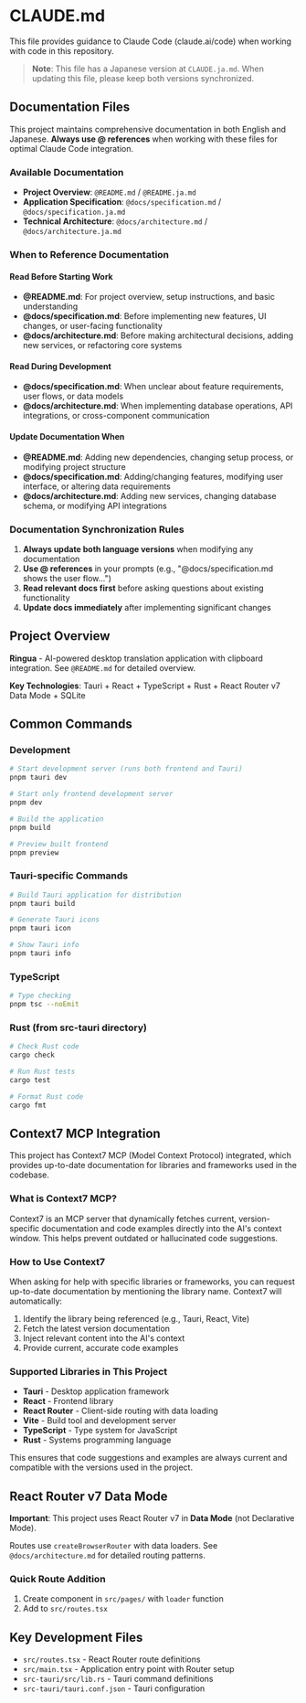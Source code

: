 # CLAUDE.md

This file provides guidance to Claude Code (claude.ai/code) when working with code in this repository.

> **Note**: This file has a Japanese version at `CLAUDE.ja.md`. When updating this file, please keep both versions synchronized.

## Documentation Files

This project maintains comprehensive documentation in both English and Japanese. **Always use @ references** when working with these files for optimal Claude Code integration.

### Available Documentation

- **Project Overview**: `@README.md` / `@README.ja.md`
- **Application Specification**: `@docs/specification.md` / `@docs/specification.ja.md`  
- **Technical Architecture**: `@docs/architecture.md` / `@docs/architecture.ja.md`

### When to Reference Documentation

#### Read Before Starting Work
- **@README.md**: For project overview, setup instructions, and basic understanding
- **@docs/specification.md**: Before implementing new features, UI changes, or user-facing functionality
- **@docs/architecture.md**: Before making architectural decisions, adding new services, or refactoring core systems

#### Read During Development
- **@docs/specification.md**: When unclear about feature requirements, user flows, or data models
- **@docs/architecture.md**: When implementing database operations, API integrations, or cross-component communication

#### Update Documentation When
- **@README.md**: Adding new dependencies, changing setup process, or modifying project structure
- **@docs/specification.md**: Adding/changing features, modifying user interface, or altering data requirements
- **@docs/architecture.md**: Adding new services, changing database schema, or modifying API integrations

### Documentation Synchronization Rules

1. **Always update both language versions** when modifying any documentation
2. **Use @ references** in your prompts (e.g., "@docs/specification.md shows the user flow...")
3. **Read relevant docs first** before asking questions about existing functionality
4. **Update docs immediately** after implementing significant changes

## Project Overview

**Ringua** - AI-powered desktop translation application with clipboard integration. See `@README.md` for detailed overview.

**Key Technologies**: Tauri + React + TypeScript + Rust + React Router v7 Data Mode + SQLite

## Common Commands

### Development
```bash
# Start development server (runs both frontend and Tauri)
pnpm tauri dev

# Start only frontend development server
pnpm dev

# Build the application
pnpm build

# Preview built frontend
pnpm preview
```

### Tauri-specific Commands
```bash
# Build Tauri application for distribution
pnpm tauri build

# Generate Tauri icons
pnpm tauri icon

# Show Tauri info
pnpm tauri info
```

### TypeScript
```bash
# Type checking
pnpm tsc --noEmit
```

### Rust (from src-tauri directory)
```bash
# Check Rust code
cargo check

# Run Rust tests
cargo test

# Format Rust code
cargo fmt
```

## Context7 MCP Integration

This project has Context7 MCP (Model Context Protocol) integrated, which provides up-to-date documentation for libraries and frameworks used in the codebase.

### What is Context7 MCP?
Context7 is an MCP server that dynamically fetches current, version-specific documentation and code examples directly into the AI's context window. This helps prevent outdated or hallucinated code suggestions.

### How to Use Context7
When asking for help with specific libraries or frameworks, you can request up-to-date documentation by mentioning the library name. Context7 will automatically:
1. Identify the library being referenced (e.g., Tauri, React, Vite)
2. Fetch the latest version documentation
3. Inject relevant content into the AI's context
4. Provide current, accurate code examples

### Supported Libraries in This Project
- **Tauri** - Desktop application framework
- **React** - Frontend library  
- **React Router** - Client-side routing with data loading
- **Vite** - Build tool and development server
- **TypeScript** - Type system for JavaScript
- **Rust** - Systems programming language

This ensures that code suggestions and examples are always current and compatible with the versions used in the project.

## React Router v7 Data Mode

**Important**: This project uses React Router v7 in **Data Mode** (not Declarative Mode). 

Routes use `createBrowserRouter` with data loaders. See `@docs/architecture.md` for detailed routing patterns.

### Quick Route Addition
1. Create component in `src/pages/` with `loader` function
2. Add to `src/routes.tsx`

## Key Development Files

- `src/routes.tsx` - React Router route definitions
- `src/main.tsx` - Application entry point with Router setup  
- `src-tauri/src/lib.rs` - Tauri command definitions
- `src-tauri/tauri.conf.json` - Tauri configuration